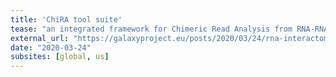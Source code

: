 ```yaml
---
title: 'ChiRA tool suite'
tease: "an integrated framework for Chimeric Read Analysis from RNA-RNA interactome data"
external_url: "https://galaxyproject.eu/posts/2020/03/24/rna-interactome/"
date: "2020-03-24"
subsites: [global, us]
---
```

